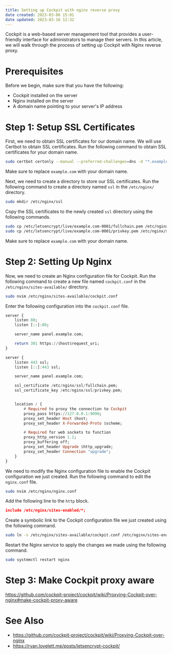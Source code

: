 ```yaml
---
title: Setting up Cockpit with nginx reverse proxy
date created: 2023-03-06 15:01
date updated: 2023-03-16 12:32
---
```


Cockpit is a web-based server management tool that provides a user-friendly interface for administrators to manage their servers. In this article, we will walk through the process of setting up Cockpit with Nginx reverse proxy.

# Prerequisites

Before we begin, make sure that you have the following:

- Cockpit installed on the server
- Nginx installed on the server
- A domain name pointing to your server's IP address

# Step 1: Setup SSL Certificates

First, we need to obtain SSL certificates for our domain name. We will use Certbot to obtain SSL certificates. Run the following command to obtain SSL certificates for your domain name.

```bash
sudo certbot certonly --manual --preferred-challenges=dns -d "*.example.com" -d "example.com"
```

Make sure to replace `example.com` with your domain name.

Next, we need to create a directory to store our SSL certificates. Run the following command to create a directory named `ssl` in the `/etc/nginx/` directory.

```bash
sudo mkdir /etc/nginx/ssl
```

Copy the SSL certificates to the newly created `ssl` directory using the following commands.

```bash
sudo cp /etc/letsencrypt/live/example.com-0001/fullchain.pem /etc/nginx/ssl
sudo cp /etc/letsencrypt/live/example.com-0001/privkey.pem /etc/nginx/ssl
```

Make sure to replace `example.com` with your domain name.

# Step 2: Setting Up Nginx

Now, we need to create an Nginx configuration file for Cockpit. Run the following command to create a new file named `cockpit.conf` in the `/etc/nginx/sites-available/` directory.

```bash
sudo nvim /etc/nginx/sites-available/cockpit.conf
```

Enter the following configuration into the `cockpit.conf` file.

```hs
server {
    listen 80;
    listen [::]:80;

    server_name panel.example.com;

    return 301 https://$host$request_uri;
}

server {
    listen 443 ssl;
    listen [::]:443 ssl;

    server_name panel.example.com;

    ssl_certificate /etc/nginx/ssl/fullchain.pem;
    ssl_certificate_key /etc/nginx/ssl/privkey.pem;


    location / {
        # Required to proxy the connection to Cockpit
        proxy_pass https://127.0.0.1:9090;
        proxy_set_header Host $host;
        proxy_set_header X-Forwarded-Proto $scheme;

        # Required for web sockets to function
        proxy_http_version 1.1;
        proxy_buffering off;
        proxy_set_header Upgrade $http_upgrade;
        proxy_set_header Connection "upgrade";
    }
}

```

We need to modify the Nginx configuration file to enable the Cockpit configuration we just created. Run the following command to edit the `nginx.conf` file.

```bash
sudo nvim /etc/nginx/nginx.conf
```

Add the following line to the `http` block.

```json
include /etc/nginx/sites-enabled/*;
```

Create a symbolic link to the Cockpit configuration file we just created using the following command.

```bash
sudo ln -s /etc/nginx/sites-available/cockpit.conf /etc/nginx/sites-enabled/cockpit
```

Restart the Nginx service to apply the changes we made using the following command.

```bash
sudo systemctl restart nginx
```

# Step 3: Make Cockpit proxy aware

<https://github.com/cockpit-project/cockpit/wiki/Proxying-Cockpit-over-nginx#make-cockpit-proxy-aware>

# See Also

- <https://github.com/cockpit-project/cockpit/wiki/Proxying-Cockpit-over-nginx>
- <https://ryan.lovelett.me/posts/letsencrypt-cockpit/>
